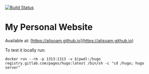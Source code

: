 [![Build Status](https://api.travis-ci.org/AliSoAm/AliSoAm.github.io.svg?branch=hugo)](https://travis-ci.org/AliSoAm/AliSoAm.github.io/builds)
# My Personal Website

Available at: [https://alisoam.github.io](https://alisoam.github.io)

To test it locally run:
```
docker run --rm -p 1313:1313 -v $(pwd):/hugo registry.gitlab.com/pages/hugo:latest /bin/sh -c "cd /hugo; hugo server"
```
